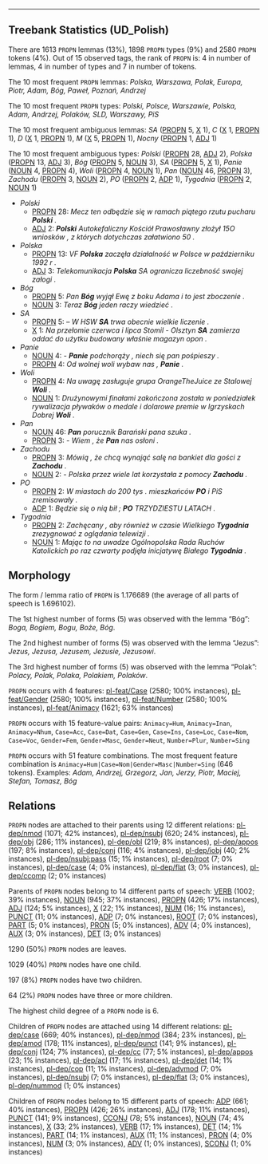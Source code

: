 

--------------------------------------------------------------------------------

## Treebank Statistics (UD_Polish)

There are 1613 `PROPN` lemmas (13%), 1898 `PROPN` types (9%) and 2580 `PROPN` tokens (4%).
Out of 15 observed tags, the rank of `PROPN` is: 4 in number of lemmas, 4 in number of types and 7 in number of tokens.

The 10 most frequent `PROPN` lemmas: <em>Polska, Warszawa, Polak, Europa, Piotr, Adam, Bóg, Paweł, Poznań, Andrzej</em>

The 10 most frequent `PROPN` types:  <em>Polski, Polsce, Warszawie, Polska, Adam, Andrzej, Polaków, SLD, Warszawy, PiS</em>

The 10 most frequent ambiguous lemmas: <em>SA</em> ([PROPN]() 5, [X]() 1), <em>C</em> ([X]() 1, [PROPN]() 1), <em>D</em> ([X]() 1, [PROPN]() 1), <em>M</em> ([X]() 5, [PROPN]() 1), <em>Nocny</em> ([PROPN]() 1, [ADJ]() 1)

The 10 most frequent ambiguous types:  <em>Polski</em> ([PROPN]() 28, [ADJ]() 2), <em>Polska</em> ([PROPN]() 13, [ADJ]() 3), <em>Bóg</em> ([PROPN]() 5, [NOUN]() 3), <em>SA</em> ([PROPN]() 5, [X]() 1), <em>Panie</em> ([NOUN]() 4, [PROPN]() 4), <em>Woli</em> ([PROPN]() 4, [NOUN]() 1), <em>Pan</em> ([NOUN]() 46, [PROPN]() 3), <em>Zachodu</em> ([PROPN]() 3, [NOUN]() 2), <em>PO</em> ([PROPN]() 2, [ADP]() 1), <em>Tygodnia</em> ([PROPN]() 2, [NOUN]() 1)


* <em>Polski</em>
  * [PROPN]() 28: <em>Mecz ten odbędzie się w ramach piątego rzutu pucharu <b>Polski</b> .</em>
  * [ADJ]() 2: <em><b>Polski</b> Autokefaliczny Kościół Prawosławny złożył 15O wniosków , z których dotychczas załatwiono 50 .</em>
* <em>Polska</em>
  * [PROPN]() 13: <em>VF <b>Polska</b> zaczęła działalność w Polsce w październiku 1992 r .</em>
  * [ADJ]() 3: <em>Telekomunikacja <b>Polska</b> SA ogranicza liczebność swojej załogi .</em>
* <em>Bóg</em>
  * [PROPN]() 5: <em>Pan <b>Bóg</b> wyjął Ewę z boku Adama i to jest zboczenie .</em>
  * [NOUN]() 3: <em>Teraz <b>Bóg</b> jeden raczy wiedzieć .</em>
* <em>SA</em>
  * [PROPN]() 5: <em>– W HSW <b>SA</b> trwa obecnie wielkie liczenie .</em>
  * [X]() 1: <em>Na przełomie czerwca i lipca Stomil - Olsztyn <b>SA</b> zamierza oddać do użytku budowany właśnie magazyn opon .</em>
* <em>Panie</em>
  * [NOUN]() 4: <em>- <b>Panie</b> podchorąży , niech się pan pośpieszy .</em>
  * [PROPN]() 4: <em>Od wolnej woli wybaw nas , <b>Panie</b> .</em>
* <em>Woli</em>
  * [PROPN]() 4: <em>Na uwagę zasługuje grupa OrangeTheJuice ze Stalowej <b>Woli</b> .</em>
  * [NOUN]() 1: <em>Drużynowymi finałami zakończona została w poniedziałek rywalizacja pływaków o medale i dolarowe premie w Igrzyskach Dobrej <b>Woli</b> .</em>
* <em>Pan</em>
  * [NOUN]() 46: <em><b>Pan</b> porucznik Barański pana szuka .</em>
  * [PROPN]() 3: <em>- Wiem , że <b>Pan</b> nas osłoni .</em>
* <em>Zachodu</em>
  * [PROPN]() 3: <em>Mówią , że chcą wynająć salę na bankiet dla gości z <b>Zachodu</b> .</em>
  * [NOUN]() 2: <em>- Polska przez wiele lat korzystała z pomocy <b>Zachodu</b> .</em>
* <em>PO</em>
  * [PROPN]() 2: <em>W miastach do 200 tys . mieszkańców <b>PO</b> i PiS zremisowały .</em>
  * [ADP]() 1: <em>Będzie się o nią bił ; <b>PO</b> TRZYDZIESTU LATACH .</em>
* <em>Tygodnia</em>
  * [PROPN]() 2: <em>Zachęcany , aby również w czasie Wielkiego <b>Tygodnia</b> zrezygnować z oglądania telewizji .</em>
  * [NOUN]() 1: <em>Mając to na uwadze Ogólnopolska Rada Ruchów Katolickich po raz czwarty podjęła inicjatywę Białego <b>Tygodnia</b> .</em>

## Morphology

The form / lemma ratio of `PROPN` is 1.176689 (the average of all parts of speech is 1.696102).

The 1st highest number of forms (5) was observed with the lemma “Bóg”: <em>Boga, Bogiem, Bogu, Boże, Bóg</em>.

The 2nd highest number of forms (5) was observed with the lemma “Jezus”: <em>Jezus, Jezusa, Jezusem, Jezusie, Jezusowi</em>.

The 3rd highest number of forms (5) was observed with the lemma “Polak”: <em>Polacy, Polak, Polaka, Polakiem, Polaków</em>.

`PROPN` occurs with 4 features: [pl-feat/Case]() (2580; 100% instances), [pl-feat/Gender]() (2580; 100% instances), [pl-feat/Number]() (2580; 100% instances), [pl-feat/Animacy]() (1621; 63% instances)

`PROPN` occurs with 15 feature-value pairs: `Animacy=Hum`, `Animacy=Inan`, `Animacy=Nhum`, `Case=Acc`, `Case=Dat`, `Case=Gen`, `Case=Ins`, `Case=Loc`, `Case=Nom`, `Case=Voc`, `Gender=Fem`, `Gender=Masc`, `Gender=Neut`, `Number=Plur`, `Number=Sing`

`PROPN` occurs with 51 feature combinations.
The most frequent feature combination is `Animacy=Hum|Case=Nom|Gender=Masc|Number=Sing` (646 tokens).
Examples: <em>Adam, Andrzej, Grzegorz, Jan, Jerzy, Piotr, Maciej, Stefan, Tomasz, Bóg</em>


## Relations

`PROPN` nodes are attached to their parents using 12 different relations: [pl-dep/nmod]() (1071; 42% instances), [pl-dep/nsubj]() (620; 24% instances), [pl-dep/obj]() (286; 11% instances), [pl-dep/obl]() (219; 8% instances), [pl-dep/appos]() (197; 8% instances), [pl-dep/conj]() (116; 4% instances), [pl-dep/iobj]() (40; 2% instances), [pl-dep/nsubj:pass]() (15; 1% instances), [pl-dep/root]() (7; 0% instances), [pl-dep/case]() (4; 0% instances), [pl-dep/flat]() (3; 0% instances), [pl-dep/ccomp]() (2; 0% instances)

Parents of `PROPN` nodes belong to 14 different parts of speech: [VERB]() (1002; 39% instances), [NOUN]() (945; 37% instances), [PROPN]() (426; 17% instances), [ADJ]() (124; 5% instances), [X]() (22; 1% instances), [NUM]() (16; 1% instances), [PUNCT]() (11; 0% instances), [ADP]() (7; 0% instances), [ROOT]() (7; 0% instances), [PART]() (5; 0% instances), [PRON]() (5; 0% instances), [ADV]() (4; 0% instances), [AUX]() (3; 0% instances), [DET]() (3; 0% instances)

1290 (50%) `PROPN` nodes are leaves.

1029 (40%) `PROPN` nodes have one child.

197 (8%) `PROPN` nodes have two children.

64 (2%) `PROPN` nodes have three or more children.

The highest child degree of a `PROPN` node is 6.

Children of `PROPN` nodes are attached using 14 different relations: [pl-dep/case]() (669; 40% instances), [pl-dep/nmod]() (384; 23% instances), [pl-dep/amod]() (178; 11% instances), [pl-dep/punct]() (141; 9% instances), [pl-dep/conj]() (124; 7% instances), [pl-dep/cc]() (77; 5% instances), [pl-dep/appos]() (23; 1% instances), [pl-dep/acl]() (17; 1% instances), [pl-dep/det]() (14; 1% instances), [pl-dep/cop]() (11; 1% instances), [pl-dep/advmod]() (7; 0% instances), [pl-dep/nsubj]() (7; 0% instances), [pl-dep/flat]() (3; 0% instances), [pl-dep/nummod]() (1; 0% instances)

Children of `PROPN` nodes belong to 15 different parts of speech: [ADP]() (661; 40% instances), [PROPN]() (426; 26% instances), [ADJ]() (178; 11% instances), [PUNCT]() (141; 9% instances), [CCONJ]() (78; 5% instances), [NOUN]() (74; 4% instances), [X]() (33; 2% instances), [VERB]() (17; 1% instances), [DET]() (14; 1% instances), [PART]() (14; 1% instances), [AUX]() (11; 1% instances), [PRON]() (4; 0% instances), [NUM]() (3; 0% instances), [ADV]() (1; 0% instances), [SCONJ]() (1; 0% instances)

